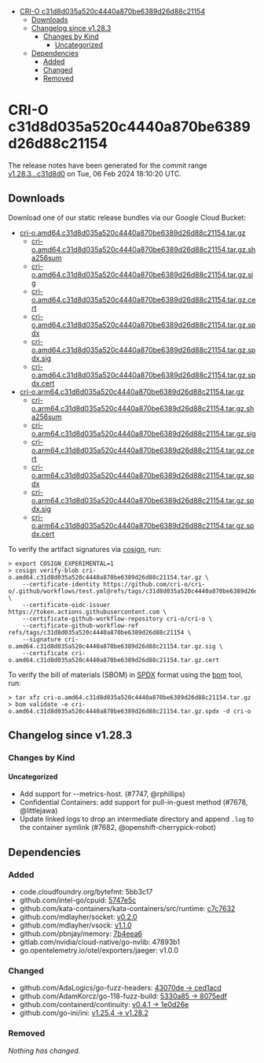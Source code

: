 - [CRI-O c31d8d035a520c4440a870be6389d26d88c21154](#cri-o-c31d8d035a520c4440a870be6389d26d88c21154)
  - [Downloads](#downloads)
  - [Changelog since v1.28.3](#changelog-since-v1283)
    - [Changes by Kind](#changes-by-kind)
      - [Uncategorized](#uncategorized)
  - [Dependencies](#dependencies)
    - [Added](#added)
    - [Changed](#changed)
    - [Removed](#removed)

# CRI-O c31d8d035a520c4440a870be6389d26d88c21154

The release notes have been generated for the commit range
[v1.28.3...c31d8d0](https://github.com/cri-o/cri-o/compare/v1.28.3...c31d8d035a520c4440a870be6389d26d88c21154) on Tue, 06 Feb 2024 18:10:20 UTC.

## Downloads

Download one of our static release bundles via our Google Cloud Bucket:

- [cri-o.amd64.c31d8d035a520c4440a870be6389d26d88c21154.tar.gz](https://storage.googleapis.com/cri-o/artifacts/cri-o.amd64.c31d8d035a520c4440a870be6389d26d88c21154.tar.gz)
  - [cri-o.amd64.c31d8d035a520c4440a870be6389d26d88c21154.tar.gz.sha256sum](https://storage.googleapis.com/cri-o/artifacts/cri-o.amd64.c31d8d035a520c4440a870be6389d26d88c21154.tar.gz.sha256sum)
  - [cri-o.amd64.c31d8d035a520c4440a870be6389d26d88c21154.tar.gz.sig](https://storage.googleapis.com/cri-o/artifacts/cri-o.amd64.c31d8d035a520c4440a870be6389d26d88c21154.tar.gz.sig)
  - [cri-o.amd64.c31d8d035a520c4440a870be6389d26d88c21154.tar.gz.cert](https://storage.googleapis.com/cri-o/artifacts/cri-o.amd64.c31d8d035a520c4440a870be6389d26d88c21154.tar.gz.cert)
  - [cri-o.amd64.c31d8d035a520c4440a870be6389d26d88c21154.tar.gz.spdx](https://storage.googleapis.com/cri-o/artifacts/cri-o.amd64.c31d8d035a520c4440a870be6389d26d88c21154.tar.gz.spdx)
  - [cri-o.amd64.c31d8d035a520c4440a870be6389d26d88c21154.tar.gz.spdx.sig](https://storage.googleapis.com/cri-o/artifacts/cri-o.amd64.c31d8d035a520c4440a870be6389d26d88c21154.tar.gz.spdx.sig)
  - [cri-o.amd64.c31d8d035a520c4440a870be6389d26d88c21154.tar.gz.spdx.cert](https://storage.googleapis.com/cri-o/artifacts/cri-o.amd64.c31d8d035a520c4440a870be6389d26d88c21154.tar.gz.spdx.cert)
- [cri-o.arm64.c31d8d035a520c4440a870be6389d26d88c21154.tar.gz](https://storage.googleapis.com/cri-o/artifacts/cri-o.arm64.c31d8d035a520c4440a870be6389d26d88c21154.tar.gz)
  - [cri-o.arm64.c31d8d035a520c4440a870be6389d26d88c21154.tar.gz.sha256sum](https://storage.googleapis.com/cri-o/artifacts/cri-o.arm64.c31d8d035a520c4440a870be6389d26d88c21154.tar.gz.sha256sum)
  - [cri-o.arm64.c31d8d035a520c4440a870be6389d26d88c21154.tar.gz.sig](https://storage.googleapis.com/cri-o/artifacts/cri-o.arm64.c31d8d035a520c4440a870be6389d26d88c21154.tar.gz.sig)
  - [cri-o.arm64.c31d8d035a520c4440a870be6389d26d88c21154.tar.gz.cert](https://storage.googleapis.com/cri-o/artifacts/cri-o.arm64.c31d8d035a520c4440a870be6389d26d88c21154.tar.gz.cert)
  - [cri-o.arm64.c31d8d035a520c4440a870be6389d26d88c21154.tar.gz.spdx](https://storage.googleapis.com/cri-o/artifacts/cri-o.arm64.c31d8d035a520c4440a870be6389d26d88c21154.tar.gz.spdx)
  - [cri-o.arm64.c31d8d035a520c4440a870be6389d26d88c21154.tar.gz.spdx.sig](https://storage.googleapis.com/cri-o/artifacts/cri-o.arm64.c31d8d035a520c4440a870be6389d26d88c21154.tar.gz.spdx.sig)
  - [cri-o.arm64.c31d8d035a520c4440a870be6389d26d88c21154.tar.gz.spdx.cert](https://storage.googleapis.com/cri-o/artifacts/cri-o.arm64.c31d8d035a520c4440a870be6389d26d88c21154.tar.gz.spdx.cert)

To verify the artifact signatures via [cosign](https://github.com/sigstore/cosign), run:

```console
> export COSIGN_EXPERIMENTAL=1
> cosign verify-blob cri-o.amd64.c31d8d035a520c4440a870be6389d26d88c21154.tar.gz \
    --certificate-identity https://github.com/cri-o/cri-o/.github/workflows/test.yml@refs/tags/c31d8d035a520c4440a870be6389d26d88c21154 \
    --certificate-oidc-issuer https://token.actions.githubusercontent.com \
    --certificate-github-workflow-repository cri-o/cri-o \
    --certificate-github-workflow-ref refs/tags/c31d8d035a520c4440a870be6389d26d88c21154 \
    --signature cri-o.amd64.c31d8d035a520c4440a870be6389d26d88c21154.tar.gz.sig \
    --certificate cri-o.amd64.c31d8d035a520c4440a870be6389d26d88c21154.tar.gz.cert
```

To verify the bill of materials (SBOM) in [SPDX](https://spdx.org) format using the [bom](https://sigs.k8s.io/bom) tool, run:

```console
> tar xfz cri-o.amd64.c31d8d035a520c4440a870be6389d26d88c21154.tar.gz
> bom validate -e cri-o.amd64.c31d8d035a520c4440a870be6389d26d88c21154.tar.gz.spdx -d cri-o
```

## Changelog since v1.28.3

### Changes by Kind

#### Uncategorized
 - Add support for --metrics-host. (#7747, @rphillips)
 - Confidential Containers: add support for pull-in-guest method (#7678, @littlejawa)
 - Update linked logs to drop an intermediate directory and append `.log` to the container symlink (#7682, @openshift-cherrypick-robot)

## Dependencies

### Added
- code.cloudfoundry.org/bytefmt: 5bb3c17
- github.com/intel-go/cpuid: [5747e5c](https://github.com/intel-go/cpuid/tree/5747e5c)
- github.com/kata-containers/kata-containers/src/runtime: [c7c7632](https://github.com/kata-containers/kata-containers/src/runtime/tree/c7c7632)
- github.com/mdlayher/socket: [v0.2.0](https://github.com/mdlayher/socket/tree/v0.2.0)
- github.com/mdlayher/vsock: [v1.1.0](https://github.com/mdlayher/vsock/tree/v1.1.0)
- github.com/pbnjay/memory: [7b4eea6](https://github.com/pbnjay/memory/tree/7b4eea6)
- gitlab.com/nvidia/cloud-native/go-nvlib: 47893b1
- go.opentelemetry.io/otel/exporters/jaeger: v1.0.0

### Changed
- github.com/AdaLogics/go-fuzz-headers: [43070de → ced1acd](https://github.com/AdaLogics/go-fuzz-headers/compare/43070de...ced1acd)
- github.com/AdamKorcz/go-118-fuzz-build: [5330a85 → 8075edf](https://github.com/AdamKorcz/go-118-fuzz-build/compare/5330a85...8075edf)
- github.com/containerd/continuity: [v0.4.1 → 1e0d26e](https://github.com/containerd/continuity/compare/v0.4.1...1e0d26e)
- github.com/go-ini/ini: [v1.25.4 → v1.28.2](https://github.com/go-ini/ini/compare/v1.25.4...v1.28.2)

### Removed
_Nothing has changed._
